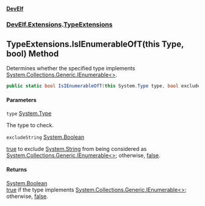 #### [DevElf](README.md 'README')
### [DevElf\.Extensions](DevElf.Extensions.md 'DevElf\.Extensions').[TypeExtensions](TypeExtensions.md 'DevElf\.Extensions\.TypeExtensions')

## TypeExtensions\.IsIEnumerableOfT\(this Type, bool\) Method

Determines whether the specified type implements
[System\.Collections\.Generic\.IEnumerable&lt;&gt;](https://learn.microsoft.com/en-us/dotnet/api/system.collections.generic.ienumerable-1 'System\.Collections\.Generic\.IEnumerable\`1')\.

```csharp
public static bool IsIEnumerableOfT(this System.Type type, bool excludeString=false);
```
#### Parameters

<a name='DevElf.Extensions.TypeExtensions.IsIEnumerableOfT(thisSystem.Type,bool).type'></a>

`type` [System\.Type](https://learn.microsoft.com/en-us/dotnet/api/system.type 'System\.Type')

The type to check\.

<a name='DevElf.Extensions.TypeExtensions.IsIEnumerableOfT(thisSystem.Type,bool).excludeString'></a>

`excludeString` [System\.Boolean](https://learn.microsoft.com/en-us/dotnet/api/system.boolean 'System\.Boolean')

[true](https://docs.microsoft.com/en-us/dotnet/csharp/language-reference/builtin-types/bool 'https://docs\.microsoft\.com/en\-us/dotnet/csharp/language\-reference/builtin\-types/bool') to exclude [System\.String](https://learn.microsoft.com/en-us/dotnet/api/system.string 'System\.String') from being considered as
            [System\.Collections\.Generic\.IEnumerable&lt;&gt;](https://learn.microsoft.com/en-us/dotnet/api/system.collections.generic.ienumerable-1 'System\.Collections\.Generic\.IEnumerable\`1'); otherwise, [false](https://docs.microsoft.com/en-us/dotnet/csharp/language-reference/builtin-types/bool 'https://docs\.microsoft\.com/en\-us/dotnet/csharp/language\-reference/builtin\-types/bool')\.

#### Returns
[System\.Boolean](https://learn.microsoft.com/en-us/dotnet/api/system.boolean 'System\.Boolean')  
[true](https://docs.microsoft.com/en-us/dotnet/csharp/language-reference/builtin-types/bool 'https://docs\.microsoft\.com/en\-us/dotnet/csharp/language\-reference/builtin\-types/bool') if the type implements [System\.Collections\.Generic\.IEnumerable&lt;&gt;](https://learn.microsoft.com/en-us/dotnet/api/system.collections.generic.ienumerable-1 'System\.Collections\.Generic\.IEnumerable\`1');
            otherwise, [false](https://docs.microsoft.com/en-us/dotnet/csharp/language-reference/builtin-types/bool 'https://docs\.microsoft\.com/en\-us/dotnet/csharp/language\-reference/builtin\-types/bool')\.
